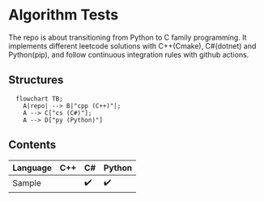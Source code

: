 # Algorithm Tests
The repo is about transitioning from Python to C family programming. It implements different leetcode solutions with C++(Cmake), C#(dotnet) and Python(pip), and follow continuous integration rules with github actions.

## Structures
```mermaid
  flowchart TB;
    A|repo| --> B|"cpp (C++)"|;
    A --> C["cs (C#)"];
    A --> D["py (Python)"]
```

## Contents
|Language|C++|C#|Python|
|---|---|---|---|
|Sample||:heavy_check_mark:|:heavy_check_mark:|
